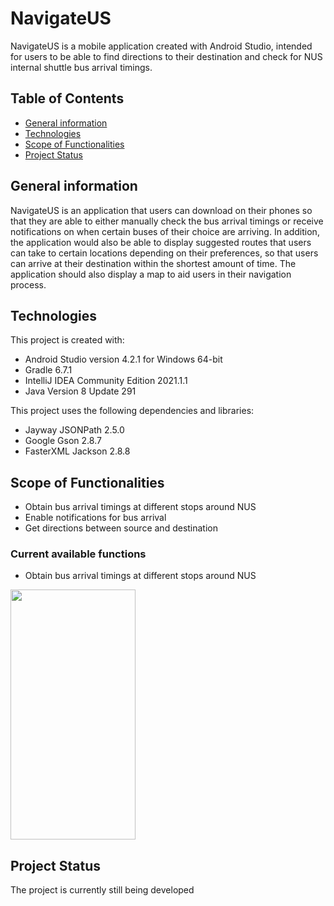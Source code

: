 # NavigateUS
NavigateUS is a mobile application created with Android Studio, intended for users to be able to find directions to their destination and check for NUS internal shuttle bus arrival timings. 

## Table of Contents
* [General information](#general-info)
* [Technologies](#technologies)
* [Scope of Functionalities](#scope-of-functionalities)
* [Project Status](#project-status)

## General information
NavigateUS is an application that users can download on their phones so that they are able to either manually check the bus arrival timings or receive notifications on when certain buses of their choice are arriving. In addition, the application would also be able to display suggested routes that users can take to certain locations depending on their preferences, so that users can arrive at their destination within the shortest amount of time. The application should also display a map to aid users in their navigation process.

## Technologies
This project is created with:
* Android Studio version 4.2.1 for Windows 64-bit
* Gradle 6.7.1
* IntelliJ IDEA Community Edition 2021.1.1
* Java Version 8 Update 291

This project uses the following dependencies and libraries:
* Jayway JSONPath 2.5.0
* Google Gson 2.8.7
* FasterXML Jackson 2.8.8

## Scope of Functionalities
* Obtain bus arrival timings at different stops around NUS
* Enable notifications for bus arrival
* Get directions between source and destination

### Current available functions
* Obtain bus arrival timings at different stops around NUS
<img src="https://user-images.githubusercontent.com/61348279/120185697-1f624d00-c245-11eb-975b-02fe82018ba6.jpg" width="200" height="400">

## Project Status
The project is currently still being developed

